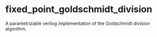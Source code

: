 # fixed_point_goldschmidt_division
A parametrizable verilog implementation of the Goldschmidt division algorithm.
